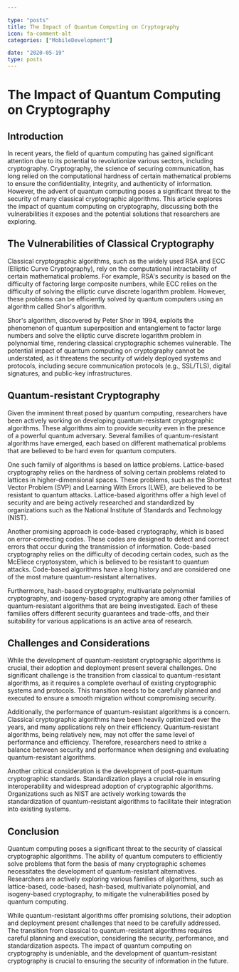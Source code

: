 ```yaml
---

type: "posts"
title: The Impact of Quantum Computing on Cryptography
icon: fa-comment-alt
categories: ["MobileDevelopment"]

date: "2020-05-19"
type: posts
---
```





# The Impact of Quantum Computing on Cryptography

## Introduction

In recent years, the field of quantum computing has gained significant attention due to its potential to revolutionize various sectors, including cryptography. Cryptography, the science of securing communication, has long relied on the computational hardness of certain mathematical problems to ensure the confidentiality, integrity, and authenticity of information. However, the advent of quantum computing poses a significant threat to the security of many classical cryptographic algorithms. This article explores the impact of quantum computing on cryptography, discussing both the vulnerabilities it exposes and the potential solutions that researchers are exploring.

## The Vulnerabilities of Classical Cryptography

Classical cryptographic algorithms, such as the widely used RSA and ECC (Elliptic Curve Cryptography), rely on the computational intractability of certain mathematical problems. For example, RSA's security is based on the difficulty of factoring large composite numbers, while ECC relies on the difficulty of solving the elliptic curve discrete logarithm problem. However, these problems can be efficiently solved by quantum computers using an algorithm called Shor's algorithm.

Shor's algorithm, discovered by Peter Shor in 1994, exploits the phenomenon of quantum superposition and entanglement to factor large numbers and solve the elliptic curve discrete logarithm problem in polynomial time, rendering classical cryptographic schemes vulnerable. The potential impact of quantum computing on cryptography cannot be understated, as it threatens the security of widely deployed systems and protocols, including secure communication protocols (e.g., SSL/TLS), digital signatures, and public-key infrastructures.

## Quantum-resistant Cryptography

Given the imminent threat posed by quantum computing, researchers have been actively working on developing quantum-resistant cryptographic algorithms. These algorithms aim to provide security even in the presence of a powerful quantum adversary. Several families of quantum-resistant algorithms have emerged, each based on different mathematical problems that are believed to be hard even for quantum computers.

One such family of algorithms is based on lattice problems. Lattice-based cryptography relies on the hardness of solving certain problems related to lattices in higher-dimensional spaces. These problems, such as the Shortest Vector Problem (SVP) and Learning With Errors (LWE), are believed to be resistant to quantum attacks. Lattice-based algorithms offer a high level of security and are being actively researched and standardized by organizations such as the National Institute of Standards and Technology (NIST).

Another promising approach is code-based cryptography, which is based on error-correcting codes. These codes are designed to detect and correct errors that occur during the transmission of information. Code-based cryptography relies on the difficulty of decoding certain codes, such as the McEliece cryptosystem, which is believed to be resistant to quantum attacks. Code-based algorithms have a long history and are considered one of the most mature quantum-resistant alternatives.

Furthermore, hash-based cryptography, multivariate polynomial cryptography, and isogeny-based cryptography are among other families of quantum-resistant algorithms that are being investigated. Each of these families offers different security guarantees and trade-offs, and their suitability for various applications is an active area of research.

## Challenges and Considerations

While the development of quantum-resistant cryptographic algorithms is crucial, their adoption and deployment present several challenges. One significant challenge is the transition from classical to quantum-resistant algorithms, as it requires a complete overhaul of existing cryptographic systems and protocols. This transition needs to be carefully planned and executed to ensure a smooth migration without compromising security.

Additionally, the performance of quantum-resistant algorithms is a concern. Classical cryptographic algorithms have been heavily optimized over the years, and many applications rely on their efficiency. Quantum-resistant algorithms, being relatively new, may not offer the same level of performance and efficiency. Therefore, researchers need to strike a balance between security and performance when designing and evaluating quantum-resistant algorithms.

Another critical consideration is the development of post-quantum cryptographic standards. Standardization plays a crucial role in ensuring interoperability and widespread adoption of cryptographic algorithms. Organizations such as NIST are actively working towards the standardization of quantum-resistant algorithms to facilitate their integration into existing systems.

## Conclusion

Quantum computing poses a significant threat to the security of classical cryptographic algorithms. The ability of quantum computers to efficiently solve problems that form the basis of many cryptographic schemes necessitates the development of quantum-resistant alternatives. Researchers are actively exploring various families of algorithms, such as lattice-based, code-based, hash-based, multivariate polynomial, and isogeny-based cryptography, to mitigate the vulnerabilities posed by quantum computing.

While quantum-resistant algorithms offer promising solutions, their adoption and deployment present challenges that need to be carefully addressed. The transition from classical to quantum-resistant algorithms requires careful planning and execution, considering the security, performance, and standardization aspects. The impact of quantum computing on cryptography is undeniable, and the development of quantum-resistant cryptography is crucial to ensuring the security of information in the future.